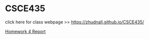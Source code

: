 # CSCE435


click here for class webpage >> https://zhudnall.github.io/CSCE435/



<a href = "https://render.githubusercontent.com/view/pdf?commit=3d808907f5cae31692684cc0770f475f0cc1c6b2&enc_url=68747470733a2f2f7261772e67697468756275736572636f6e74656e742e636f6d2f7a6875646e616c6c2f435343453433352f336438303839303766356361653331363932363834636330373730663437356630636331633662322f4857342f4857345f5265706f72742e706466&nwo=zhudnall%2FCSCE435&path=HW4%2FHW4_Report.pdf&repository_id=138297123&repository_type=Repository#e9b2e8db-25c8-4d24-85cf-22130b82236a">Homework 4 Report
